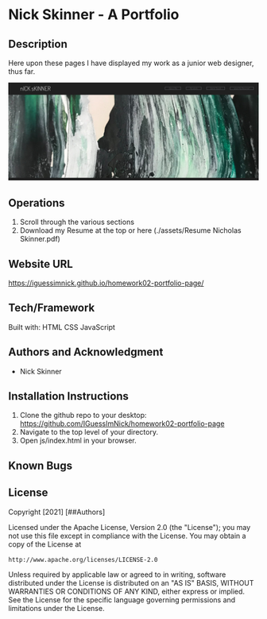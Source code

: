 # Nick Skinner - A Portfolio

## Description
Here upon these pages I have displayed my work as a junior web designer, thus far.

![portfolio](./assets/images/demo.png)

## Operations
1. Scroll through the various sections
2. Download my Resume at the top or here (./assets/Resume Nicholas Skinner.pdf)

## Website URL
https://iguessimnick.github.io/homework02-portfolio-page/

## Tech/Framework
Built with:
    HTML
    CSS
    JavaScript

## Authors and Acknowledgment
* Nick Skinner

## Installation Instructions
1. Clone the github repo to your desktop: https://github.com/IGuessImNick/homework02-portfolio-page
2. Navigate to the top level of your directory.
3. Open js/index.html in your browser.

## Known Bugs

## License
Copyright [2021] [##Authors]

Licensed under the Apache License, Version 2.0 (the "License");
you may not use this file except in compliance with the License.
You may obtain a copy of the License at

    http://www.apache.org/licenses/LICENSE-2.0

Unless required by applicable law or agreed to in writing, software
distributed under the License is distributed on an "AS IS" BASIS,
WITHOUT WARRANTIES OR CONDITIONS OF ANY KIND, either express or implied.
See the License for the specific language governing permissions and
limitations under the License.